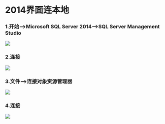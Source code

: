 # 2014界面连本地

### 1.开始-->Microsoft SQL Server 2014-->SQL Server Management Studio

![](https://raw.githubusercontent.com/ZanderZhao/images/master/img2019/20191027235335.png)



### 2.连接

![](https://raw.githubusercontent.com/ZanderZhao/images/master/img2019/20191027235741.png)



### 3.文件-->连接对象资源管理器

![](https://raw.githubusercontent.com/ZanderZhao/images/master/img2019/20191028000231.png)

### 4.连接

![](https://raw.githubusercontent.com/ZanderZhao/images/master/img2019/20191028000415.png)
